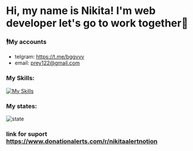 # Hi, my name is Nikita! I'm web developer let's go to work together👋

### 🕴My accounts
* telgram: https://t.me/bggvvv
* email: prey122@gmail.com
### My Skills: 
[![My Skills](https://skillicons.dev/icons?i=html,react,vue,js,jest,css,jquery,mysql,mongodb,nestjs,nodejs,ps,postgres,postman,redux,sass,ts,docker,express,figma&theme=light)](https://skillicons.dev)

### My states:
![state](https://github-readme-stats.vercel.app/api/top-langs?username=trashmarket&show_icons=true&locale=en&layout=compact)

### link for suport https://www.donationalerts.com/r/nikitaalertnotion
